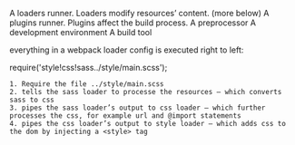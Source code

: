 A loaders runner. Loaders modify resources’ content. (more below)
A plugins runner. Plugins affect the build process.
A preprocessor
A development environment
A build tool

everything in a webpack loader config is executed right to left:

require('style!css!sass../style/main.scss');

    1. Require the file ../style/main.scss
    2. tells the sass loader to processe the resources – which converts sass to css
    3. pipes the sass loader’s output to css loader – which further processes the css, for example url and @import statements
    4. pipes the css loader’s output to style loader – which adds css to the dom by injecting a <style> tag